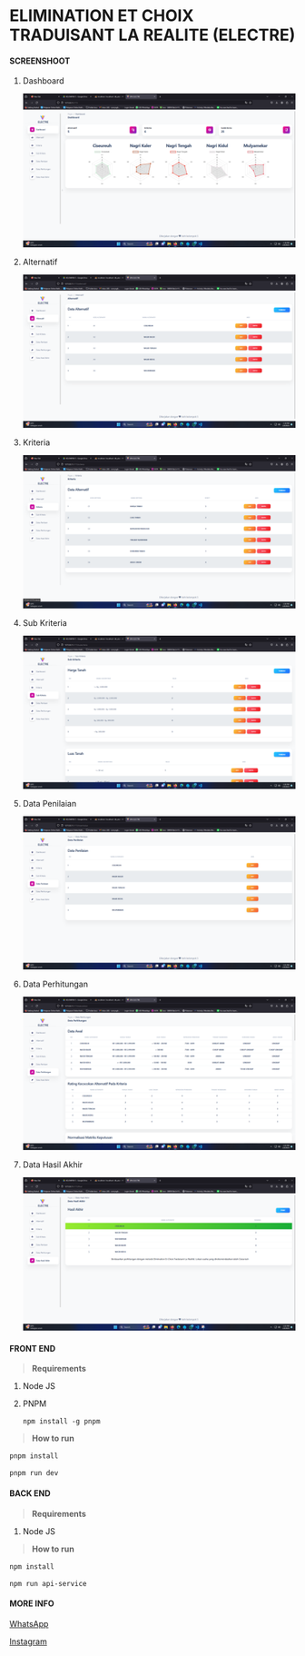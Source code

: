 # ELIMINATION ET CHOIX TRADUISANT LA REALITE (ELECTRE)

#### SCREENSHOOT

1. Dashboard

   ![1704783080626](Front_end/image/README/1704783080626.png)

2. Alternatif

   ![1704783091626](Front_end/image/README/1704783091626.png)

3. Kriteria

   ![1704783098588](Front_end/image/README/1704783098588.png)

4. Sub Kriteria

   ![1704783103123](Front_end/image/README/1704783103123.png)

5. Data Penilaian

   ![1704783108797](Front_end/image/README/1704783108797.png)

6. Data Perhitungan

   ![1704783120188](Front_end/image/README/1704783120188.png)

7. Data Hasil Akhir

   ![1704783132217](Front_end/image/README/1704783132217.png)

#### FRONT END

> **Requirements**

1. Node JS
2. PNPM

   ```
   npm install -g pnpm
   ```

> **How to run**

```
pnpm install
```

```
pnpm run dev
```

#### BACK END

> **Requirements**

1. Node JS

> **How to run**

```
npm install
```

```
npm run api-service
```

#### MORE INFO

[WhatsApp](https://api.whatsapp.com/send/?phone=6285927532252)

[Instagram](https://www.instagram.com/ghandi.ar/)
